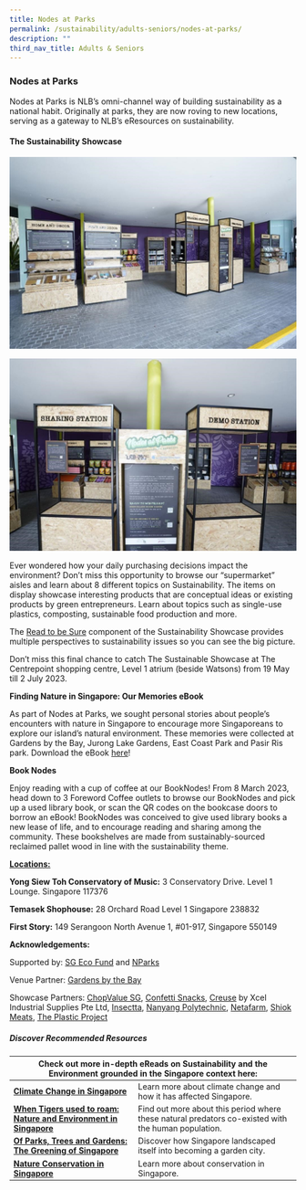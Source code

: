 ```yaml
---
title: Nodes at Parks
permalink: /sustainability/adults-seniors/nodes-at-parks/
description: ""
third_nav_title: Adults & Seniors
---
```

<style type="text/css">
/* Links */
.content a { color: #322987; }
.content a:focus,
.content a:hover { color: #28216c; }

/* Button Outline */
.bp-button { padding-left: 1.5rem; padding-right: 1.5rem; }
.bp-button.is-primary-outline { border: 1px solid #322987; color: #322987; background-color: transparent; text-decoration: none; }
.bp-button.is-primary-outline:focus,
.bp-button.is-primary-outline:hover { border: 1px solid #322987; color: #cff2e8; background-color: #322987; text-decoration: none; }

/* Responsive Iframe */
.responsive-iframe { position: absolute; top: 0; left: 0; bottom: 0; right: 0; width: 100%; height: 100%; }
.responsive-iframe-container { position: relative; overflow: hidden; width: 100%; }
.responsive-iframe-container.ratio-16by9 { padding-top: 56.25%; }
.responsive-iframe-container.ratio-4by3 { padding-top: 75%; }
.responsive-iframe-container.ratio-3by2 { padding-top: 66.66%; }
.responsive-iframe-container.ratio-1by1 { padding-top: 100%; }

/* Click Box */
.clickbox { display: block; position: relative; width: 100%; padding-bottom: 56.25%; background-color: transparent; }
.clickbox span { padding: .5rem; }
.clickbox a { position: absolute; display: flex; width: 100%; height: 100%; align-items: center; justify-content: center; font-size: 1.25rem; text-align: center; text-decoration: none; text-transform: uppercase; }
.clickbox a:focus,
.clickbox a:hover { text-decoration: none; }

/* Mint Jade */
.clickbox.is-mint-jade { background-color: #dce5d3; color: #00b794; }
.clickbox.is-mint-jade a { color: #00b794; }
.clickbox.is-mint-jade a:focus,
.clickbox.is-mint-jade a:hover { background-color: #00b794; color: #dce5d3; }
</style>

<h3><b>Nodes at Parks</b></h3>

<p>Nodes at Parks is NLB’s omni-channel way of building sustainability as a national habit. Originally at parks, they are now roving to new locations, serving as a gateway to NLB’s eResources on sustainability.</p>

<h4><b>The Sustainability Showcase</b></h4>
<img src="/images/sustainability/adults-and-seniors/1_SustainabilityShowcase.jpg">
<p></p>
<img src="/images/sustainability/adults-and-seniors/2_SustainabilityShowcase.jpg"> 


<p>Ever wondered how your daily purchasing decisions impact the environment? Don’t miss this opportunity to browse our “supermarket” aisles and learn about 8 different topics on Sustainability. The items on display showcase interesting products that are conceptual ideas or existing products by green entrepreneurs. Learn about topics such as single-use plastics, composting, sustainable food production and more. </p> 

<p>The <a href="https://sure.nlb.gov.sg/" target="_blank">Read to be Sure</a>  component of the Sustainability Showcase provides multiple perspectives to sustainability issues so you can see the big picture.  
</p>
<p>Don’t miss this final chance to catch The Sustainable Showcase at The Centrepoint shopping centre, Level 1 atrium (beside Watsons) from 19 May till 2 July 2023.</p>

<p><strong>Finding Nature in Singapore: Our Memories eBook</strong></p>
<p>
  As part of Nodes at Parks, we sought personal stories about people’s encounters with nature in Singapore to encourage more Singaporeans to explore our island’s natural environment. These memories were collected at Gardens by the Bay, Jurong Lake Gardens, East Coast Park and Pasir Ris park. Download the eBook <a href="http://go.gov.sg/finding-nature-in-sg-ebook" target="_blank">here</a>!
</p>

<p><strong>Book Nodes</strong></p>
<p>Enjoy reading with a cup of coffee at our BookNodes! From 8 March 2023, head down to 3 Foreword Coffee outlets to browse our BookNodes and pick up a used library book, or scan the QR codes on the bookcase doors to borrow an eBook! BookNodes was conceived to give used library books a new lease of life, and to encourage reading and sharing among the community. These bookshelves are made from sustainably-sourced reclaimed pallet wood in line with the sustainability theme. </p>

<p><strong><u>Locations:</u></strong></p>
<p><strong>Yong Siew Toh Conservatory of Music:</strong> 3 Conservatory Drive. Level 1 Lounge. Singapore 117376</p>
<p><strong>Temasek Shophouse:</strong> 28 Orchard Road Level 1 Singapore 238832</p>
<p><strong>First Story:</strong> 149 Serangoon North Avenue 1, #01-917, Singapore 550149</p>

<p><strong> Acknowledgements: </strong></p>
Supported by: <a href="https://www.mse.gov.sg/sgecofund/" target="_blank">SG Eco Fund</a> and <a href="https://www.nparks.gov.sg/" target="_blank">NParks</a>
<p>Venue Partner: <a href="https://www.gardensbythebay.com.sg/" target="_blank">Gardens by the Bay</a></p>

Showcase Partners:
<a href="https://chopvalue.com.sg/" target="_blank"> ChopValue SG</a>, <a href="https://www.confettisnacks.com/" target="_blank">Confetti Snacks</a>, <a href="http://creuse.sg/" target="_blank">Creuse</a> by Xcel Industrial Supplies Pte Ltd,  <a href="https://www.insectta.com/" target="_blank"> Insectta</a>, <a href="https://www.nyp.edu.sg/" target="_blank">Nanyang Polytechnic</a>, <a href="https://www.sfa.gov.sg/fromSGtoSG/farms/farm/Detail/netatech" target="_blank">Netafarm</a>, <a href="https://shiokmeats.com/" target="_blank">Shiok Meats</a>, <a href="https://instagram.com/theplasticproject.sg/shop" target="_blank">The Plastic Project</a>

<h5><b>Discover Recommended Resources</b></h5>

<div>
<table>
<thead>
<tr>
<th colspan="4">Check out more in-depth eReads on Sustainability and the Environment grounded in the Singapore context here:</th>
</tr>
</thead>
<tbody>
<tr>
<td><a href="https://go.gov.sg/nodesatparks-ereads-climatechange" target="_blank"><strong>Climate Change in Singapore</strong></a></td>
<td>Learn more about climate change and how it has affected Singapore.</td>
</tr>
<tr>
<td><a href="https://go.gov.sg/nodesatparks-ereads-whentigersusedtoroam" target="_blank"><strong>When Tigers used to roam: Nature and Environment in Singapore</strong></a></td>
<td>Find out more about this period where these natural predators co-existed with the human population.</td>
</tr>
<tr>
<td><a href="https://go.gov.sg/nodesatparks-ereads-ofparkstreesandgardens" target="_blank"><strong>Of Parks, Trees and Gardens: The Greening of Singapore</strong></a></td>
<td>Discover how Singapore landscaped itself into becoming a garden city.</td>
</tr>
<tr>
<td><a href="https://go.gov.sg/nodesatparks-ereads-natureconservation" target="_blank"><strong>Nature Conservation in Singapore</strong></a></td>
<td>Learn more about conservation in Singapore.</td>
</tr>
</tbody>
</table>
</div>